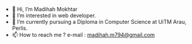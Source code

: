 - 👋 Hi, I’m Madihah Mokhtar
- 👀 I’m interested in web developer.
- 🌱 I’m currently pursuing a Diploma in Computer Science at UiTM Arau, Perlis.
- 📫 How to reach me ? e-mail : madihah.m794@gmail.com

<!---
mdhahm/mdhahm is a ✨ special ✨ repository because its `README.md` (this file) appears on your GitHub profile.
You can click the Preview link to take a look at your changes.
--->
